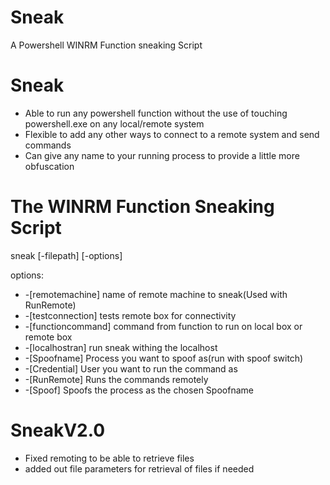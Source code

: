 # Sneak
A Powershell WINRM Function sneaking Script

# Sneak
* Able to run any powershell function without the use of touching powershell.exe on any local/remote system
* Flexible to add any other ways to connect to a remote system and send commands
* Can give any name to your running process to provide a little more obfuscation


# The WINRM Function Sneaking Script

sneak [-filepath] [-options]

options:
* -[remotemachine]     name of remote machine to sneak(Used with RunRemote)
* -[testconnection]    tests remote box for connectivity
* -[functioncommand]   command from function to run on local box or remote box
* -[localhostran]      run sneak withing the localhost
* -[Spoofname]         Process you want to spoof as(run with spoof switch)
* -[Credential]        User you want to run the command as
* -[RunRemote]         Runs the commands remotely
* -[Spoof]             Spoofs the process as the chosen Spoofname

# SneakV2.0
* Fixed remoting to be able to retrieve files
* added out file parameters for retrieval of files if needed
